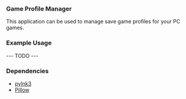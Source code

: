 ### Game Profile Manager

This application can be used to manage save game profiles for your PC games.

### Example Usage

--- TODO ---

### Dependencies

- [pylnk3](https://github.com/strayge/pylnk)
- [Pillow](https://pillow.readthedocs.io/en/stable/)